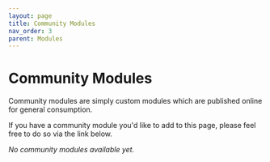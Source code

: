 ```yaml
---
layout: page
title: Community Modules
nav_order: 3
parent: Modules
---
```


# Community Modules

Community modules are simply custom modules which are published online for general consumption.

If you have a community module you'd like to add to this page, please feel free to do so via the link below.

*No community modules available yet.*
